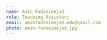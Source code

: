 ```yaml
---
name: Amin Fadaeinejad
role: Teaching Assistant
email: aminfadaeinejad.edu@gmail.com
photo: amin-fadaeinejad.jpg
---
```

